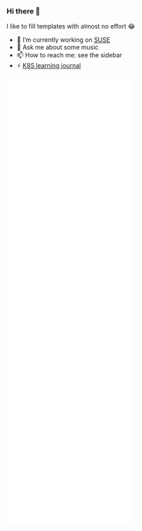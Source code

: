 ### Hi there 👋

I like to fill templates with almost no effort 😂

- 🔭 I’m currently working on [SUSE](http://suse.com/)
- 💬 Ask me about some music
- 📫 How to reach me: see the sidebar
- ⚡ [K8S learning journal](https://github.com/josegomezr/k8s-learning)

![Metrics](./github-metrics.svg)
